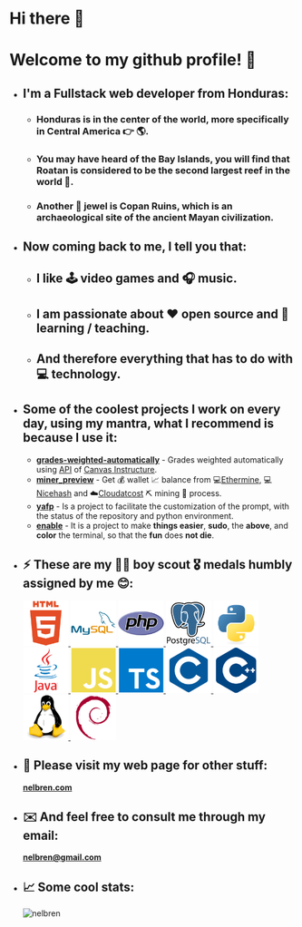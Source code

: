 # Hi there 👋

# Welcome to my github profile! 🥳

- ## I'm a Fullstack web developer from **Honduras**: 
  - ### **Honduras** is in the center of the world, more specifically in **Central America** 👉 🌎. 
  - ### You may have heard of the Bay Islands, you will find that Roatan is considered to be the second largest reef in the world 🤿.
  - ### Another 💎 jewel is Copan Ruins, which is an archaeological site of the ancient Mayan civilization.
- ## Now coming back to me, I tell you that:
  - ## I like 🕹 video games and 🎧 music.
  - ## I am passionate about ❤️ **open source** and 📖 **learning / teaching**.
  - ## And therefore everything that has to do with 💻 technology.

- ## Some of the coolest projects I work on every day, using my mantra, what I recommend is because I use it:
  - **[grades-weighted-automatically](https://github.com/nelbren/grades-weighted-automatically)** - Grades weighted automatically using [API](https://canvas.instructure.com/doc/api/index.html) of [Canvas Instructure](https://www.instructure.com/lms-learning-management-system).
  - **[miner_preview](https://github.com/nelbren/miner_preview)** - Get 💰 wallet 📈 balance from 💻[Ethermine](https://www.ethermine.org/), 💻[Nicehash](https://www.nicehash.com/) and ☁️[Cloudatcost](https://www.cloudatcost.com/) ⛏️ mining 🚧 process.
  - **[yafp](https://github.com/nelbren/yafp)** - Is a project to facilitate the customization of the prompt, with the status of the repository and python environment.
  - **[enable](https://github.com/nelbren/npres/tree/master/bin/enable)** - It is a project to make **things easier**, **sudo**, the **above**, and **color** the terminal, so that the **fun** does **not die**.
- ## ⚡ **These are my 🤘🏼 boy scout 🎖 medals humbly assigned by me 😊:**
  <a href="https://www.w3.org/html/" target="_blank"> <img src="https://github.com/devicons/devicon/blob/master/icons/html5/html5-plain-wordmark.svg" alt="html5" width="80"/> </a>
  <a href="https://www.mysql.com/" target="_blank"> <img src="https://github.com/devicons/devicon/blob/master/icons/mysql/mysql-original-wordmark.svg" alt="mysql" width="80" /> </a> 
  <a href="https://www.php.net" target="_blank"> <img src="https://github.com/devicons/devicon/blob/master/icons/php/php-original.svg" alt="php" width="80"/> </a> <a href="https://www.postgresql.org" target="_blank"> <img src="https://github.com/devicons/devicon/blob/master/icons/postgresql/postgresql-original-wordmark.svg" alt="postgresql" width="80"/> </a> 
  <a href="https://www.python.org" target="_blank"> <img src="https://github.com/devicons/devicon/blob/master/icons/python/python-original.svg" alt="python" width="80" /> </a>
  <a href="https://www.java.com" target="_blank"> <img src="https://github.com/devicons/devicon/blob/master/icons/java/java-original-wordmark.svg" alt="java" width="80" /> </a>
  <a href="https://www.java.com](https://developer.mozilla.org/es/docs/Web/JavaScript" target="_blank"> <img src="https://github.com/devicons/devicon/blob/master/icons/javascript/javascript-plain.svg" alt="javascript" width="80" /> </a>
  <a href="https://github.com/devicons/devicon/blob/master/icons/typescript/typescript-plain.svg" target="_blank"> <img src="https://github.com/devicons/devicon/blob/master/icons/typescript/typescript-plain.svg" alt="typescript" width="80" /> </a>
  <a href="https://github.com/devicons/devicon/blob/master/icons/c/c-plain.svg" target="_blank"> <img src="https://github.com/devicons/devicon/blob/master/icons/c/c-plain.svg" alt="C" width="80" /> </a>
  <a href="https://github.com/devicons/devicon/blob/master/icons/cplusplus/cplusplus-plain.svg" target="_blank"> <img src="https://github.com/devicons/devicon/blob/master/icons/cplusplus/cplusplus-plain.svg" alt="C++" width="80" /> </a>
  <a href="https://github.com/devicons/devicon/blob/master/icons/linux/linux-original.svg" target="_blank"> <img src="https://github.com/devicons/devicon/blob/master/icons/linux/linux-original.svg" alt="Linux" width="80" /> </a>
  <a href="https://github.com/devicons/devicon/blob/master/icons/debian/debian-plain.svg" target="_blank"> <img src="https://github.com/devicons/devicon/blob/master/icons/debian/debian-plain.svg" alt="Debian" width="80" /> </a>

- ## 🔗 **Please visit my web page for other stuff:**
  <a href="https://nelbren.com">**nelbren.com**</a>

- ## ✉️ **And feel free to consult me through my email:**
  <a href="mailto: nelbren@gmail.com">**nelbren@gmail.com**</a>

- ## 📈 Some cool stats:
  <p align="left"> <img src="https://github-readme-stats.vercel.app/api?username=nelbren&show_icons=true&theme=radical" alt="nelbren" />

<!--
**nelbren/nelbren** is a ✨ _special_ ✨ repository because its `README.md` (this file) appears on your GitHub profile.

Here are some ideas to get you started:

- 🔭 I’m currently working on ...
- 🌱 I’m currently learning ...
- 👯 I’m looking to collaborate on ...
- 🤔 I’m looking for help with ...
- 💬 Ask me about ...
- 📫 How to reach me: ...
- 😄 Pronouns: ...
- ⚡ Fun fact: ...
-->
